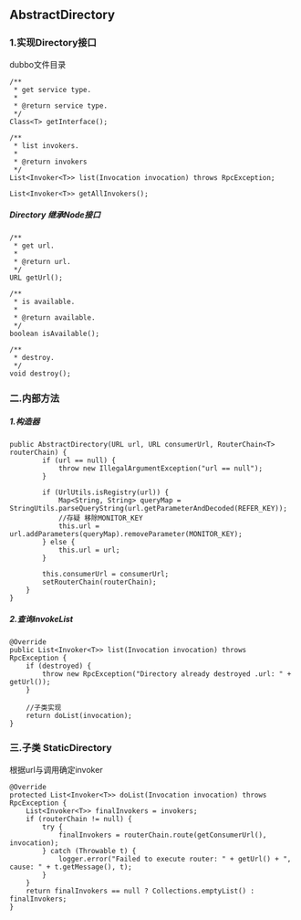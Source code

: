 ## AbstractDirectory
### 1.实现Directory接口
dubbo文件目录

    /**
     * get service type.
     *
     * @return service type.
     */
    Class<T> getInterface();

    /**
     * list invokers.
     *
     * @return invokers
     */
    List<Invoker<T>> list(Invocation invocation) throws RpcException;

    List<Invoker<T>> getAllInvokers();

##### Directory 继承Node接口

    /**
     * get url.
     *
     * @return url.
     */
    URL getUrl();

    /**
     * is available.
     *
     * @return available.
     */
    boolean isAvailable();

    /**
     * destroy.
     */
    void destroy();

### 二.内部方法
##### 1.构造器
```
public AbstractDirectory(URL url, URL consumerUrl, RouterChain<T> routerChain) {
        if (url == null) {
            throw new IllegalArgumentException("url == null");
        }

        if (UrlUtils.isRegistry(url)) {
            Map<String, String> queryMap = StringUtils.parseQueryString(url.getParameterAndDecoded(REFER_KEY));
            //存疑 移除MONITOR_KEY
            this.url = url.addParameters(queryMap).removeParameter(MONITOR_KEY);
        } else {
            this.url = url;
        }

        this.consumerUrl = consumerUrl;
        setRouterChain(routerChain);
    }
}
```
##### 2.查询invokeList
    @Override
    public List<Invoker<T>> list(Invocation invocation) throws RpcException {
        if (destroyed) {
            throw new RpcException("Directory already destroyed .url: " + getUrl());
        }

        //子类实现
        return doList(invocation);
    }
### 三.子类 StaticDirectory
根据url与调用确定invoker

    @Override
    protected List<Invoker<T>> doList(Invocation invocation) throws RpcException {
        List<Invoker<T>> finalInvokers = invokers;
        if (routerChain != null) {
            try {
                finalInvokers = routerChain.route(getConsumerUrl(), invocation);
            } catch (Throwable t) {
                logger.error("Failed to execute router: " + getUrl() + ", cause: " + t.getMessage(), t);
            }
        }
        return finalInvokers == null ? Collections.emptyList() : finalInvokers;
    }